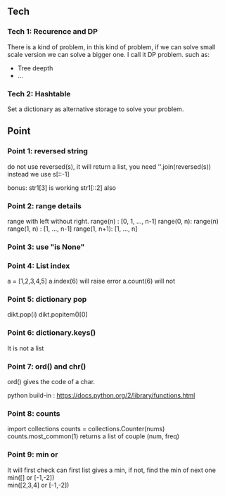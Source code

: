 
## Tech

### Tech 1: Recurence and DP
There is a kind of problem, in this kind of problem, if we can solve small scale version we can solve a bigger one.
I call it DP problem. such as:

* Tree deepth
* ...

### Tech 2: Hashtable
Set a dictionary as alternative storage to solve your problem.







## Point

### Point 1:  reversed string
do not use reversed(s), it will return a list, you need ''.join(reversed(s))        
instead we use s[::-1]
    
bonus:
   str1[3] is working 
   str1[::2] also
   

### Point 2: range details
range with left without right.
range(n) :  [0, 1, ..., n-1]
range(0, n): range(n)
range(1, n) :  [1, ..., n-1]
range(1, n+1): [1, ..., n]

### Point 3: use "is None"



### Point 4: List index
a = [1,2,3,4,5]
a.index(6) will raise error
a.count(6) will not

### Point 5: dictionary pop
dikt.pop(i)
dikt.popitem()[0]


### Point 6: dictionary.keys()
It is not a list


### Point 7: ord() and chr()
ord() gives the code of a char.

python build-in : https://docs.python.org/2/library/functions.html


### Point 8: counts
import collections
counts = collections.Counter(nums)
counts.most_common(1) returns a list of couple (num, freq)


### Point 9: min or
It will first check can first list gives a min, if not, find the min of next one
min([] or [-1,-2])  
min([2,3,4] or [-1,-2])




